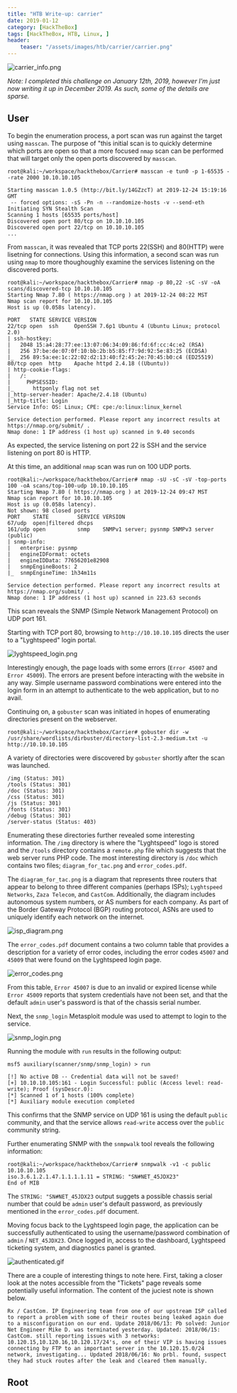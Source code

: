 ```yaml
---
title: "HTB Write-up: carrier"
date: 2019-01-12
category: [HackTheBox]
tags: [HackTheBox, HTB, Linux, ]
header:
    teaser: "/assets/images/htb/carrier/carrier.png"
---
```

![carrier_info.png](/assets/images/htb/carrier/carrier_info.png)

*Note: I completed this challenge on January 12th, 2019, however I'm just now writing it up in December 2019. As such, some of the details are sparse.*

## User
To begin the enumeration process, a port scan was run against the target using `masscan`. The purpose of "this initial scan is to quickly determine which ports are open so that a more focused `nmap` scan can be performed that will target only the open ports discovered by `masscan`.

```
root@kali:~/workspace/hackthebox/Carrier# masscan -e tun0 -p 1-65535 --rate 2000 10.10.10.105

Starting masscan 1.0.5 (http://bit.ly/14GZzcT) at 2019-12-24 15:19:16 GMT
 -- forced options: -sS -Pn -n --randomize-hosts -v --send-eth
Initiating SYN Stealth Scan
Scanning 1 hosts [65535 ports/host]
Discovered open port 80/tcp on 10.10.10.105                                    
Discovered open port 22/tcp on 10.10.10.105  
...
```

From `masscan`, it was revealed that TCP ports 22(SSH) and 80(HTTP) were lisetning for connections. Using this information, a second scan was run using `nmap` to more thoughoughly examine the services listening on the discovered ports.

```
root@kali:~/workspace/hackthebox/Carrier# nmap -p 80,22 -sC -sV -oA scans/discovered-tcp 10.10.10.105
Starting Nmap 7.80 ( https://nmap.org ) at 2019-12-24 08:22 MST
Nmap scan report for 10.10.10.105
Host is up (0.058s latency).

PORT   STATE SERVICE VERSION
22/tcp open  ssh     OpenSSH 7.6p1 Ubuntu 4 (Ubuntu Linux; protocol 2.0)
| ssh-hostkey: 
|   2048 15:a4:28:77:ee:13:07:06:34:09:86:fd:6f:cc:4c:e2 (RSA)
|   256 37:be:de:07:0f:10:bb:2b:b5:85:f7:9d:92:5e:83:25 (ECDSA)
|_  256 89:5a:ee:1c:22:02:d2:13:40:f2:45:2e:70:45:b0:c4 (ED25519)
80/tcp open  http    Apache httpd 2.4.18 ((Ubuntu))
| http-cookie-flags: 
|   /: 
|     PHPSESSID: 
|_      httponly flag not set
|_http-server-header: Apache/2.4.18 (Ubuntu)
|_http-title: Login
Service Info: OS: Linux; CPE: cpe:/o:linux:linux_kernel

Service detection performed. Please report any incorrect results at https://nmap.org/submit/ .
Nmap done: 1 IP address (1 host up) scanned in 9.40 seconds
```

As expected, the service listening on port 22 is SSH and the service listening on port 80 is HTTP. 

At this time, an additional `nmap` scan was run on 100 UDP ports.

```
root@kali:~/workspace/hackthebox/Carrier# nmap -sU -sC -sV -top-ports 100 -oA scans/top-100-udp 10.10.10.105
Starting Nmap 7.80 ( https://nmap.org ) at 2019-12-24 09:47 MST
Nmap scan report for 10.10.10.105
Host is up (0.058s latency).
Not shown: 98 closed ports
PORT    STATE         SERVICE VERSION
67/udp  open|filtered dhcps
161/udp open          snmp    SNMPv1 server; pysnmp SNMPv3 server (public)
| snmp-info: 
|   enterprise: pysnmp
|   engineIDFormat: octets
|   engineIDData: 77656201e82908
|   snmpEngineBoots: 2
|_  snmpEngineTime: 1h34m11s

Service detection performed. Please report any incorrect results at https://nmap.org/submit/ .
Nmap done: 1 IP address (1 host up) scanned in 223.63 seconds

```

This scan reveals the SNMP (Simple Network Management Protocol) on UDP port 161.

Starting with TCP port 80, browsing to `http://10.10.10.105` directs the user to a "Lyghtspeed" login portal. 

![lyghtspeed_login.png](/assets/images/htb/carrier/lyghtspeed_login.png)

Interestingly enough, the page loads with some errors (`Error 45007` and `Error 45009`). The errors are present before interacting with the website in any way. Simple username password combinations were entered into the login form in an attempt to authenticate to the web application, but to no avail.

Continuing on, a `gobuster` scan was initiated in hopes of enumerating directories present on the webserver.

```
root@kali:~/workspace/hackthebox/Carrier# gobuster dir -w /usr/share/wordlists/dirbuster/directory-list-2.3-medium.txt -u http://10.10.10.105
```

A variety of directories were discovered by `gobuster` shortly after the scan was launched.

```
/img (Status: 301)
/tools (Status: 301)
/doc (Status: 301)
/css (Status: 301)
/js (Status: 301)
/fonts (Status: 301)
/debug (Status: 301)
/server-status (Status: 403)
```

Enumerating these directories further revealed some interesting information. The `/img` directory is where the "Lyghtspeed" logo is stored and the `/tools` directory contains a `remote.php` file which suggests that the web server runs PHP code. The most interesting directory is `/doc` which contains two files; `diagram_for_tac.png` and `error_codes.pdf`.

The `diagram_for_tac.png` is a diagram that represents three routers that appear to belong to three different companies (perhaps ISPs); `Lyghtspeed Networks`, `Zaza Telecom`, and `CastCom`. Additionally, the diagram includes autonomous system numbers, or AS numbers for each company. As part of the Border Gateway Protocol (BGP) routing protocol, ASNs are used to uniquely identify each network on the internet. 

![isp_diagram.png](/assets/images/htb/carrier/isp_diagram.png)

The `error_codes.pdf` document contains a two column table that provides a description for a variety of error codes, including the error codes `45007` and `45009` that were found on the Lyghtspeed login page.

![error_codes.png](/assets/images/htb/carrier/error_codes.png)

From this table, `Error 45007` is due to an invalid or expired license while `Error 45009` reports that system credentials have not been set, and that the default `admin` user's password is that of the chassis serial number.

Next, the `snmp_login` Metasploit module was used to attempt to login to the service.

![snmp_login.png](/assets/images/htb/carrier/snmp_login.png)

Running the module with `run` results in the following output:

```
msf5 auxiliary(scanner/snmp/snmp_login) > run

[!] No active DB -- Credential data will not be saved!
[+] 10.10.10.105:161 - Login Successful: public (Access level: read-write); Proof (sysDescr.0): 
[*] Scanned 1 of 1 hosts (100% complete)
[*] Auxiliary module execution completed
```

This confirms that the SNMP service on UDP 161 is using the default `public` community, and that the service allows `read-write` access over the `public` community string.

Further enumerating SNMP with the `snmpwalk` tool reveals the following information:

```
root@kali:~/workspace/hackthebox/Carrier# snmpwalk -v1 -c public 10.10.10.105
iso.3.6.1.2.1.47.1.1.1.1.11 = STRING: "SN#NET_45JDX23"
End of MIB
```

The `STRING: "SN#NET_45JDX23` output suggets a possible chassis serial number that could be `admin` user's default password, as previously mentioned in the `error_codes.pdf` document.

Moving focus back to the Lyghtspeed login page, the application can be successfully authenticated to using the username/password combination of `admin` / `NET_45JDX23`. Once logged in, access to the dashboard, Lyghtspeed ticketing system, and diagnostics panel is granted.

![authenticated.gif](/assets/images/htb/carrier/authenticated.gif)

There are a couple of interesting things to note here. First, taking a closer look at the notes accessible from the "Tickets" page reveals some potentially useful information. The content of the juciest note is shown below.

```
Rx / CastCom. IP Engineering team from one of our upstream ISP called to report a problem with some of their routes being leaked again due to a misconfiguration on our end. Update 2018/06/13: Pb solved: Junior Net Engineer Mike D. was terminated yesterday. Updated: 2018/06/15: CastCom. still reporting issues with 3 networks: 10.120.15,10.120.16,10.120.17/24's, one of their VIP is having issues connecting by FTP to an important server in the 10.120.15.0/24 network, investigating... Updated 2018/06/16: No prbl. found, suspect they had stuck routes after the leak and cleared them manually.
```

## Root



